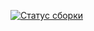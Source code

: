 [![Статус сборки](https://ci.appveyor.com/api/projects/status/pd5m9vahe6upgo9t?svg=true)](https://ci.appveyor.com/project/Yurii26672/aqa-code1)
